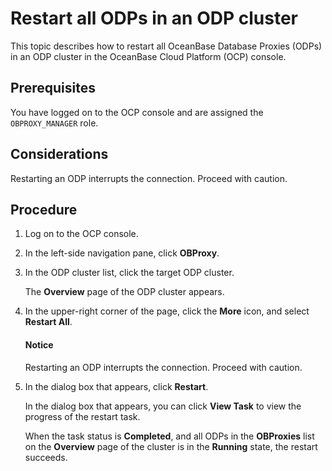 # Restart all ODPs in an ODP cluster

This topic describes how to restart all OceanBase Database Proxies (ODPs) in an ODP cluster in the OceanBase Cloud Platform (OCP) console.

## Prerequisites

You have logged on to the OCP console and are assigned the `OBPROXY_MANAGER` role.

## Considerations

Restarting an ODP interrupts the connection. Proceed with caution.

## Procedure

1. Log on to the OCP console.

2. In the left-side navigation pane, click **OBProxy**.

3. In the ODP cluster list, click the target ODP cluster. 

   The **Overview** page of the ODP cluster appears.

4. In the upper-right corner of the page, click the **More** icon, and select **Restart All**.

   <main id="notice" type='notice'>
   <h4>Notice</h4>
   <p>Restarting an ODP interrupts the connection. Proceed with caution. </p>
   </main>

   <!-- ![restart-cluster](https://obbusiness-private.oss-cn-shanghai.aliyuncs.com/doc/img/observer-enterprise/V4.1.0/user-guide/odp-management/delete-odp-cluster.png) -->

5. In the dialog box that appears, click **Restart**.

   In the dialog box that appears, you can click **View Task** to view the progress of the restart task.

   When the task status is **Completed**, and all ODPs in the **OBProxies** list on the **Overview** page of the cluster is in the **Running** state, the restart succeeds.
